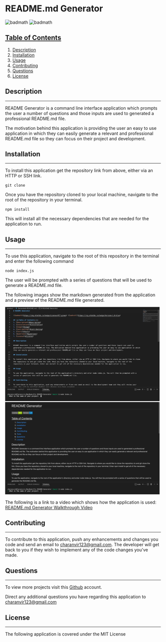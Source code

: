 # README.md Generator

![badmath](https://img.shields.io/badge/License-MIT-green) ![badmath](https://img.shields.io/badge/Version-1.0-blue) 

## <u>Table of Contents</u>
1. [Description](#description)
2. [Installation](#installation)
3. [Usage](#usage)
4. [Contributing](#contributing)
5. [Questions](#questions)
6. [License](#license)

## Description
***

README Generator is a command line interface application which prompts the user a number of questions and those inputs are used to generated a professional README.md file. 

The motivation behind this application is providing the user an easy to use application in which they can easily generate a relevant and professional README.md file so they can focus on their project and development. 

## Installation
***

To install this application get the repository link from above, either via an HTTP or SSH link. 

```
git clone 
```

Once you have the repository cloned to your local machine, navigate to the root of the repository in your terminal.

```
npm install
```

This will install all the necessary dependencies that are needed for the application to run.


## Usage
***

To use this application, navigate to the root of this repository in the terminal and enter the following command 

```
node index.js
```

The user will be prompted with a series of questions that will be used to generate a README.md file.

The following images show the markdown generated from the application and a preview of the README.md file generated.

<img src="./assets/images/markdown.png" width="500"> <img src="./assets/images/product.png" width="500">

The following is a link to a video which shows how the application is used: [README.md Generator Walkthrough Video](https://vimeo.com/699325065)

## Contributing
***

To contribute to this application, push any enhancements and changes you code and send an email to charanvir123@gmail.com. The developer will get back to you if they wish to implement any of the code changes you've made. 

## Questions
***
To view more projects visit this [Github](https://github.com/Charanvir) account.

Direct any additional questions you have regarding this application to charanvir123@gmail.com

## License
***
The following application is covered under the MIT License
